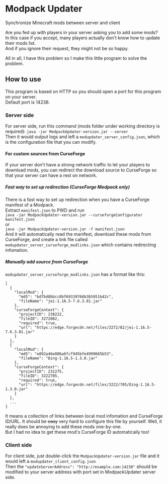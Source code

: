 # Modpack Updater
Synchronize Minecraft mods between server and client

Are you fed up with players in your server asking you to add some mods?  
In this case if you accept, many players actually don't know how to update their mods list.  
And if you ignore their request, they might not be so happy.

All in all, I have this problem so I make this little program to solve the problem.

## How to use

This program is based on HTTP so you should open a port for this program on your server.  
Default port is 14238.  

### Server side
For server side, run this command (mods folder under working directory is required):
``java -jar ModpackUpdater-version.jar --server``  
Then it would output logs and left a 
``modupdater_server_config.json``, 
which is the configuration file that you can modify.  
#### For custom sources from CurseForge
If your server don't have a strong network traffic to let your players to download mods,
you can redirect the download source to CurseForge so that your server can have a rest on network.  
##### Fast way to set up redirection (CurseForge Modpack only)
There is a fast way to set up redirection when you have a CurseForge manifest of a Modpack.  
Extract ``manifest.json`` to PWD and run  
``java -jar ModpackUpdater-version.jar --curseforgeConfigurator manifest.json``  
or  
``java -jar ModpackUpdater-version.jar -f manifest.json``  
And it will automatically read the manifest, download these mods from CurseForge,
and create a link file called ``modupdater_server_curseforge_modlinks.json`` which contains redirecting infomation.
##### Manually add source from CurseForge
``modupdater_server_curseforge_modlinks.json`` has a format like this:  
````
[
  {
    "localMod": {
      "md5": "bd7bd8bbcc8bf69339766b3b5951b42c",
      "fileName": "jei-1.16.5-7.6.3.81.jar"
    },
    "curseForgeContext": {
      "projectID": 238222,
      "fileID": 3272082,
      "required": true,
      "url": "https://edge.forgecdn.net/files/3272/82/jei-1.16.5-7.6.3.81.jar"
    }
  },
  {
    "localMod": {
      "md5": "e892a46e806a6fcf945bfe4999665b53",
      "fileName": "Ding-1.16.5-1.3.0.jar"
    },
    "curseForgeContext": {
      "projectID": 231275,
      "fileID": 3222705,
      "required": true,
      "url": "https://edge.forgecdn.net/files/3222/705/Ding-1.16.5-1.3.0.jar"
    }
  },
  ...
]
````
It means a collection of links between local mod infomation and CurseForge ID/URL.
It should be ~~easy~~ very hard to configure this file by yourself.
Well, it really does be annoying to add these mods one-by-one.  
But I had no idea to get these mod's CurseForge ID automatically too!

### Client side
For client side, just double-click the 
``ModpackUpdater-version.jar`` 
file and it would left a 
``modupdater_client_config.json``  
Then the 
``"updateServerAddress": "http://example.com:14238"``
should be modified to your server address with port set in ModpackUpdater server side.
